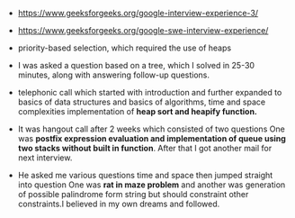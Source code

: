 - https://www.geeksforgeeks.org/google-interview-experience-3/
- https://www.geeksforgeeks.org/google-swe-interview-experience/
- priority-based selection, which required the use of heaps
- I was asked a question based on a tree, which I solved in 25-30 minutes, along with answering follow-up questions.
-  telephonic call which started with introduction and further expanded to basics of data structures and basics of algorithms, time and space complexities implementation of **heap sort and heapify function.**

-  It was hangout call after 2 weeks which consisted of two questions
One was **postfix expression evaluation and implementation of queue using two stacks without built in function**. After that I got another mail for next interview.

- He asked me various questions time and space then jumped straight into question
One was **rat in maze problem** and another was generation of possible palindrome form string but should constraint other constraints.I believed in my own dreams and followed.
